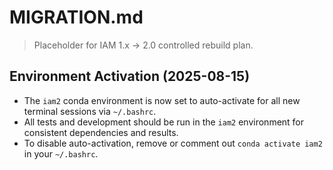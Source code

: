 # MIGRATION.md

> Placeholder for IAM 1.x → 2.0 controlled rebuild plan.

## Environment Activation (2025-08-15)
- The `iam2` conda environment is now set to auto-activate for all new terminal sessions via `~/.bashrc`.
- All tests and development should be run in the `iam2` environment for consistent dependencies and results.
- To disable auto-activation, remove or comment out `conda activate iam2` in your `~/.bashrc`.

